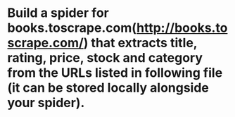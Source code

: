 # Build a spider for books.toscrape.com(http://books.toscrape.com/) that extracts title, rating, price, stock and category from the URLs listed in following file (it can be stored locally alongside your spider).
